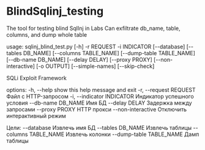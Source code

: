 # BlindSqlinj_testing
The tool for testing blind SqlInj in Labs
Can exfiltrate db_name, table, columns, and dump whole table 

usage: sqlinj_blind_test.py [-h] -r REQUEST -i INDICATOR [--database] [--tables DB_NAME] [--columns TABLE_NAME] [--dump-table TABLE_NAME] [--db-name DB_NAME] [--delay DELAY] [--proxy PROXY] [--non-interactive] [-o OUTPUT] [--simple-names]
                            [--skip-check]

SQLi Exploit Framework

options:
  -h, --help            show this help message and exit
  -r, --request REQUEST
                        Файл с HTTP-запросом
  -i, --indicator INDICATOR
                        Индикатор успешного условия
  --db-name DB_NAME     Имя БД
  --delay DELAY         Задержка между запросами
  --proxy PROXY         HTTP прокси
  --non-interactive     Отключить интерактивный режим

Цели:
  --database            Извлечь имя БД
  --tables DB_NAME      Извлечь таблицы
  --columns TABLE_NAME  Извлечь колонки
  --dump-table TABLE_NAME
                        Дамп таблицы
